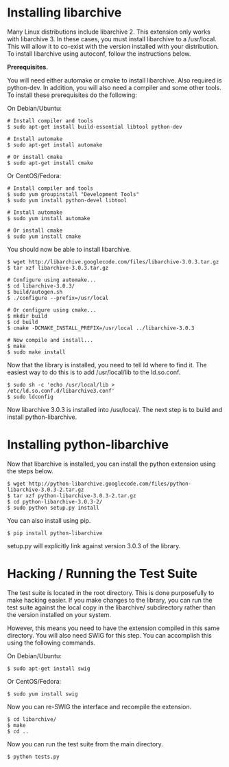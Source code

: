 # Installing libarchive #

Many Linux distributions include libarchive 2. This extension only works with libarchive 3. In these cases, you must install libarchive to a /usr/local. This will allow it to co-exist with the version installed with your distribution. To install libarchive using autoconf, follow the instructions below.

**Prerequisites.**

You will need either automake or cmake to install libarchive. Also required is python-dev. In addition, you will also need a compiler and some other tools. To install these prerequisites do the following:

On Debian/Ubuntu:

```
# Install compiler and tools
$ sudo apt-get install build-essential libtool python-dev

# Install automake
$ sudo apt-get install automake

# Or install cmake
$ sudo apt-get install cmake
```

Or CentOS/Fedora:

```
# Install compiler and tools
$ sudo yum groupinstall "Development Tools"
$ sudo yum install python-devel libtool

# Install automake
$ sudo yum install automake

# Or install cmake
$ sudo yum install cmake
```

You should now be able to install libarchive.

```
$ wget http://libarchive.googlecode.com/files/libarchive-3.0.3.tar.gz
$ tar xzf libarchive-3.0.3.tar.gz

# Configure using automake...
$ cd libarchive-3.0.3/
$ build/autogen.sh
$ ./configure --prefix=/usr/local

# Or configure using cmake...
$ mkdir build
$ cd build
$ cmake -DCMAKE_INSTALL_PREFIX=/usr/local ../libarchive-3.0.3

# Now compile and install...
$ make
$ sudo make install
```

Now that the library is installed, you need to tell ld where to find it. The easiest way to do this is to add /usr/local/lib to the ld.so.conf.

```
$ sudo sh -c 'echo /usr/local/lib > /etc/ld.so.conf.d/libarchive3.conf'
$ sudo ldconfig
```

Now libarchive 3.0.3 is installed into /usr/local/. The next step is to build and install python-libarchive.

# Installing python-libarchive #

Now that libarchive is installed, you can install the python extension using the steps below.

```
$ wget http://python-libarchive.googlecode.com/files/python-libarchive-3.0.3-2.tar.gz
$ tar xzf python-libarchive-3.0.3-2.tar.gz
$ cd python-libarchive-3.0.3-2/
$ sudo python setup.py install
```

You can also install using pip.

```
$ pip install python-libarchive
```

setup.py will explicitly link against version 3.0.3 of the library.

# Hacking / Running the Test Suite #

The test suite is located in the root directory. This is done purposefully to make hacking easier. If you make changes to the library, you can run the test suite against the local copy in the libarchive/ subdirectory rather than the version installed on your system.

However, this means you need to have the extension compiled in this same directory. You will also need SWIG for this step. You can accomplish this using the following commands.

On Debian/Ubuntu:

```
$ sudo apt-get install swig
```

Or CentOS/Fedora:

```
$ sudo yum install swig
```

Now you can re-SWIG the interface and recompile the extension.

```
$ cd libarchive/
$ make
$ cd ..
```

Now you can run the test suite from the main directory.

```
$ python tests.py
```